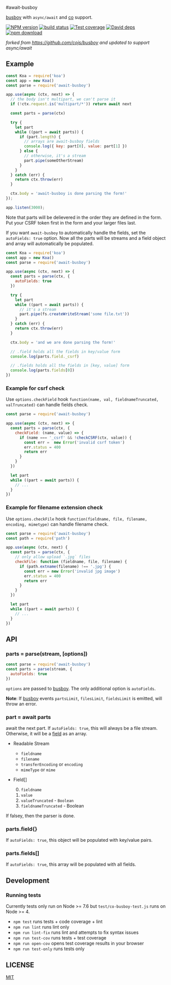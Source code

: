 #await-busboy

[busboy][] with `async/await` and [co][] support.

[![NPM version][npm-image]][npm-url]
[![build status][travis-image]][travis-url]
[![Test coverage][codecov-image]][codecov-url]
[![David deps][david-image]][david-url]
[![npm download][download-image]][download-url]

[npm-image]: https://img.shields.io/npm/v/await-busboy.svg?style=flat-square
[npm-url]: https://npmjs.org/package/await-busboy
[travis-image]: https://img.shields.io/travis/aheckmann/await-busboy.svg?style=flat-square
[travis-url]: https://travis-ci.org/aheckmann/await-busboy
[codecov-image]: https://codecov.io/github/aheckmann/await-busboy/coverage.svg?branch=master
[codecov-url]: https://codecov.io/github/aheckmann/await-busboy?branch=master
[david-image]: https://img.shields.io/david/aheckmann/await-busboy.svg?style=flat-square
[david-url]: https://david-dm.org/aheckmann/await-busboy
[download-image]: https://img.shields.io/npm/dm/await-busboy.svg?style=flat-square
[download-url]: https://npmjs.org/package/await-busboy
[busboy]: https://github.com/mscdex/busboy
[co]: https://github.com/tj/co

_forked from https://github.com/cojs/busboy and updated to support async/await_

## Example

```js
const Koa = require('koa')
const app = new Koa()
const parse = require('await-busboy')

app.use(async (ctx, next) => {
  // the body isn't multipart, we can't parse it
  if (!ctx.request.is('multipart/*')) return await next

  const parts = parse(ctx)

  try {
    let part
    while ((part = await parts)) {
      if (part.length) {
        // arrays are await-busboy fields
        console.log({ key: part[0], value: part[1] })
      } else {
        // otherwise, it's a stream
        part.pipe(someOtherStream)
      }
    }
  } catch (err) {
    return ctx.throw(err)
  }

  ctx.body = 'await-busboy is done parsing the form!'
});

app.listen(3000);
```

Note that parts will be delievered in the order they are defined in the form.
Put your CSRF token first in the form and your larger files last.

If you want `await-busboy` to automatically handle the fields,
set the `autoFields: true` option.
Now all the parts will be streams and a field object and array will automatically be populated.

```js
const Koa = require('koa')
const app = new Koa()
const parse = require('await-busboy')

app.use(async (ctx, next) => {
  const parts = parse(ctx, {
    autoFields: true
  })

  try {
    let part
    while ((part = await parts)) {
      // it's a stream
      part.pipe(fs.createWriteStream('some file.txt'))
    }
  } catch (err) {
    return ctx.throw(err)
  }

  ctx.body = 'and we are done parsing the form!'

  // .field holds all the fields in key/value form
  console.log(parts.field._csrf)

  // .fields holds all the fields in [key, value] form
  console.log(parts.fields[0])
})
```

### Example for csrf check

Use `options.checkField` hook `function(name, val, fieldnameTruncated, valTruncated)`
can handle fields check.

```js
const parse = require('await-busboy')

app.use(async (ctx, next) => {
  const parts = parse(ctx, {
    checkField: (name, value) => {
      if (name === '_csrf' && !checkCSRF(ctx, value)) {
        const err =  new Error('invalid csrf token')
        err.status = 400
        return err
      }
    }
  })

  let part
  while ((part = await parts)) {
    // ...
  }
})
```

### Example for filename extension check

Use `options.checkFile` hook `function(fieldname, file, filename, encoding, mimetype)`
can handle filename check.

```js
const parse = require('await-busboy')
const path = require('path')

app.use(async (ctx, next) {
  const parts = parse(ctx, {
    // only allow upload `.jpg` files
    checkFile: function (fieldname, file, filename) {
      if (path.extname(filename) !== '.jpg') {
        const err = new Error('invalid jpg image')
        err.status = 400
        return err
      }
    }
  })

  let part
  while ((part = await parts)) {
    // ...
  }
})
```

## API

### parts = parse(stream, [options])

```js
const parse = require('await-busboy')
const parts = parse(stream, {
  autoFields: true
})
```

`options` are passed to [busboy][].
The only additional option is `autoFields`.

**Note**: If [busboy][] events `partsLimit`, `filesLimit`, `fieldsLimit` is emitted, will throw an error.

### part = await parts

await the next part.
If `autoFields: true`, this will always be a file stream.
Otherwise, it will be a [field](https://github.com/mscdex/busboy#busboy-special-events) as an array.

- Readable Stream

    - `fieldname`
    - `filename`
    - `transferEncoding` or `encoding`
    - `mimeType` or `mime`

- Field[]

    0. `fieldname`
    1. `value`
    2. `valueTruncated` - `Boolean`
    3. `fieldnameTruncated` - Boolean

If falsey, then the parser is done.

### parts.field{}

If `autoFields: true`, this object will be populated with key/value pairs.

### parts.fields[]

If `autoFields: true`, this array will be populated with all fields.

## Development

### Running tests

Currently tests only run on Node >= 7.6 but `test/co-busboy-test.js` runs on Node >= 4.

- `npm test` runs tests + code coverage + lint
- `npm run lint` runs lint only
- `npm run lint-fix` runs lint and attempts to fix syntax issues
- `npm run test-cov` runs tests + test coverage
- `npm run open-cov` opens test coverage results in your browser
- `npm run test-only` runs tests only

## LICENSE

[MIT](https://github.com/aheckmann/await-busboy/blob/master/LICENSE)
